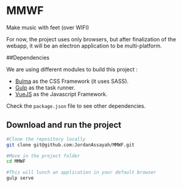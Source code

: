 # MMWF
Make music with feet (over WIFI)

For now, the project uses only browsers, but after finalization of the webapp,
it will be an electron application to be multi-platform.

##Dependencies

We are using different modules to build this project :
* [Bulma](https://bulma.io "Bulma CSS Framework") as the CSS Framework (it uses SASS).
* [Gulp](http://gulpjs.com/ "Task runner") as the task runner.
* [VueJS](http://vuejs.org/ "Javascript Framework") as the Javascript Framework.

Check the `package.json` file to see other dependencies.

## Download and run the project

```bash
#Clone the repository locally
git clone git@github.com:JordanAssayah/MMWF.git

#Move in the project folder
cd MMWF

#This will lunch an application in your default browser
gulp serve
```

